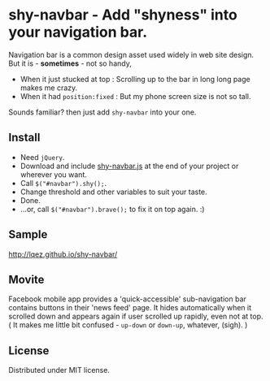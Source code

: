 shy-navbar - Add "shyness" into your navigation bar.
====================================================


Navigation bar is a common design asset used widely in web site design. But it is - **sometimes** - not so handy,

 - When it just stucked at top : Scrolling up to the bar in long long page makes me crazy.
 - When it had `position:fixed` : But my phone screen size is not so tall.

Sounds familiar? then just add `shy-navbar` into your one.


Install
-------

 - Need `jQuery`.
 - Download and include [shy-navbar.js](https://raw.github.com/lqez/shy-navbar/master/shy-navbar.js) at the end of your project or wherever you want.
 - Call `$("#navbar").shy();`.
 - Change threshold and other variables to suit your taste.
 - Done.
 - ...or, call `$("#navbar").brave();` to fix it on top again. :)

Sample
------

<http://lqez.github.io/shy-navbar/>


Movite
------

Facebook mobile app provides a 'quick-accessible' sub-navigation bar contains buttons in their 'news feed' page.
It hides automatically when it scrolled down and appears again if user scrolled up rapidly, even not at top.
( It makes me little bit confused - `up-down` or `down-up`, whatever, (sigh). ) 


License
-------

Distributed under MIT license.
